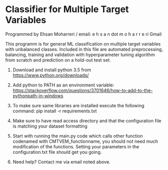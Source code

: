 # Classifier for Multiple Target Variables

Programmed by Ehsan Moharreri / email: e h s a n dot m o h a r r e ri Gmail


This programm is for general ML classification on multiple target variables with unbalanced classes.
Included in this file are automated preprocessing, balancing, training and validation with hyperparameter tuning algorithm from scratch and prediction on a hold-out test set.


1) Download and install python 3.5 from
https://www.python.org/downloads/

2) Add python to PATH as an environment variable:
https://stackoverflow.com/questions/3701646/how-to-add-to-the-pythonpath-in-windows

3) To make sure same libraries are installed execute the following command:
pip install -r requirements.txt

4) Make sure to have read access directory and that the configuration file is matching your dataset formatting

5) Start with running the main.py code which calls other function codenamed with CMTVEM_functionname, you should not need much modification of the functions. Setting your parameters in the configuration.txt file should get you going.

6) Need help? Contact me via email noted above.

